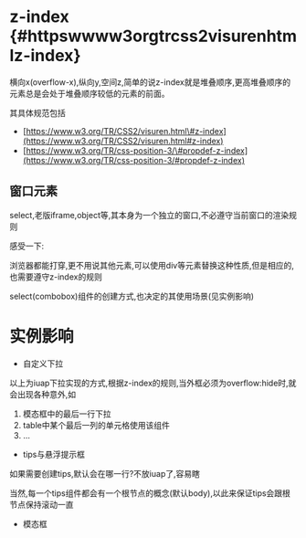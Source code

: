 # z-index {#httpswwww3orgtrcss2visurenhtmlz-index}

横向x\(overflow-x\),纵向y,空间z,简单的说z-index就是堆叠顺序,更高堆叠顺序的元素总是会处于堆叠顺序较低的元素的前面。

其具体规范包括

* [https://www.w3.org/TR/CSS2/visuren.html\#z-index](https://www.w3.org/TR/CSS2/visuren.html#z-index)
* [https://www.w3.org/TR/css-position-3/\#propdef-z-index](https://www.w3.org/TR/css-position-3/#propdef-z-index)

## 窗口元素

select,老版iframe,object等,其本身为一个独立的窗口,不必遵守当前窗口的渲染规则

感受一下:

浏览器都能打穿,更不用说其他元素,可以使用div等元素替换这种性质,但是相应的,也需要遵守z-index的规则

select\(combobox\)组件的创建方式,也决定的其使用场景\(见实例影响\)

# 实例影响

* 自定义下拉

以上为iuap下拉实现的方式,根据z-index的规则,当外框必须为overflow:hide时,就会出现各种意外,如

1. 模态框中的最后一行下拉
2. table中某个最后一列的单元格使用该组件
3. ...



* tips与悬浮提示框

如果需要创建tips,默认会在哪一行?不放iuap了,容易瞎

当然,每一个tips组件都会有一个根节点的概念\(默认body\),以此来保证tips会跟根节点保持滚动一直

* 模态框



